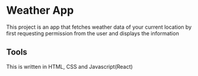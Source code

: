 # Weather App

This project is an app that fetches weather data of your current location
by first requesting permission from the user
and displays the information

## Tools
This is written in HTML, CSS and Javascript(React)